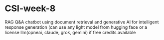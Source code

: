 # CSI-week-8
RAG Q&amp;A chatbot using document retrieval and generative AI for intelligent response generation (can use any light model from hugging face or a license llm(opneai, claude, grok, gemini) if free credits available

